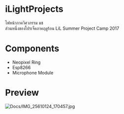 # iLightProjects
ไฟหน้าภาควิศวกรรม มช  
ส่วนหนึ่งของโปรเจ็คภาคฤดูร้อน LiL Summer Project Camp 2017

# Components
- Neopixel Ring
- Esp8266
- Microphone Module

# Preview
![Docs/IMG_25610124_170457.jpg](img)